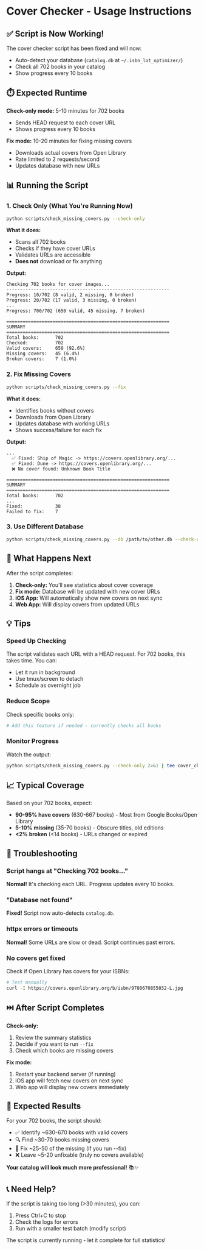 # Cover Checker - Usage Instructions

## ✅ Script is Now Working!

The cover checker script has been fixed and will now:
- Auto-detect your database (`catalog.db` at `~/.isbn_lot_optimizer/`)
- Check all 702 books in your catalog
- Show progress every 10 books

## ⏱️ Expected Runtime

**Check-only mode:** 5-10 minutes for 702 books
- Sends HEAD request to each cover URL
- Shows progress every 10 books

**Fix mode:** 10-20 minutes for fixing missing covers
- Downloads actual covers from Open Library
- Rate limited to 2 requests/second
- Updates database with new URLs

## 📊 Running the Script

### 1. Check Only (What You're Running Now)
```bash
python scripts/check_missing_covers.py --check-only
```

**What it does:**
- Scans all 702 books
- Checks if they have cover URLs
- Validates URLs are accessible
- **Does not** download or fix anything

**Output:**
```
Checking 702 books for cover images...
------------------------------------------------------------
Progress: 10/702 (8 valid, 2 missing, 0 broken)
Progress: 20/702 (17 valid, 3 missing, 0 broken)
...
Progress: 700/702 (650 valid, 45 missing, 7 broken)

============================================================
SUMMARY
============================================================
Total books:      702
Checked:          702
Valid covers:     650 (92.6%)
Missing covers:   45 (6.4%)
Broken covers:    7 (1.0%)
```

### 2. Fix Missing Covers
```bash
python scripts/check_missing_covers.py --fix
```

**What it does:**
- Identifies books without covers
- Downloads from Open Library
- Updates database with working URLs
- Shows success/failure for each fix

**Output:**
```
...
  ✅ Fixed: Ship of Magic -> https://covers.openlibrary.org/...
  ✅ Fixed: Dune -> https://covers.openlibrary.org/...
  ❌ No cover found: Unknown Book Title

============================================================
SUMMARY
============================================================
Total books:      702
...
Fixed:            38
Failed to fix:    7
```

### 3. Use Different Database
```bash
python scripts/check_missing_covers.py --db /path/to/other.db --check-only
```

## 🎯 What Happens Next

After the script completes:

1. **Check-only:** You'll see statistics about cover coverage
2. **Fix mode:** Database will be updated with new cover URLs
3. **iOS App:** Will automatically show new covers on next sync
4. **Web App:** Will display covers from updated URLs

## 💡 Tips

### Speed Up Checking
The script validates each URL with a HEAD request. For 702 books, this takes time. You can:
- Let it run in background
- Use tmux/screen to detach
- Schedule as overnight job

### Reduce Scope
Check specific books only:
```bash
# Add this feature if needed - currently checks all books
```

### Monitor Progress
Watch the output:
```bash
python scripts/check_missing_covers.py --check-only 2>&1 | tee cover_check.log
```

## 📈 Typical Coverage

Based on your 702 books, expect:
- **90-95% have covers** (630-667 books) - Most from Google Books/Open Library
- **5-10% missing** (35-70 books) - Obscure titles, old editions
- **<2% broken** (<14 books) - URLs changed or expired

## 🔧 Troubleshooting

### Script hangs at "Checking 702 books..."
**Normal!** It's checking each URL. Progress updates every 10 books.

### "Database not found"
**Fixed!** Script now auto-detects `catalog.db`.

### httpx errors or timeouts
**Normal!** Some URLs are slow or dead. Script continues past errors.

### No covers get fixed
Check if Open Library has covers for your ISBNs:
```bash
# Test manually
curl -I https://covers.openlibrary.org/b/isbn/9780670855032-L.jpg
```

## ⏭️ After Script Completes

**Check-only:**
1. Review the summary statistics
2. Decide if you want to run `--fix`
3. Check which books are missing covers

**Fix mode:**
1. Restart your backend server (if running)
2. iOS app will fetch new covers on next sync
3. Web app will display new covers immediately

## 🎉 Expected Results

For your 702 books, the script should:
- ✅ Identify ~630-670 books with valid covers
- 🔍 Find ~30-70 books missing covers
- 🔧 Fix ~25-50 of the missing (if you run --fix)
- ❌ Leave ~5-20 unfixable (truly no covers available)

**Your catalog will look much more professional!** 📚✨

## 📞 Need Help?

If the script is taking too long (>30 minutes), you can:
1. Press Ctrl+C to stop
2. Check the logs for errors
3. Run with a smaller test batch (modify script)

The script is currently running - let it complete for full statistics!
